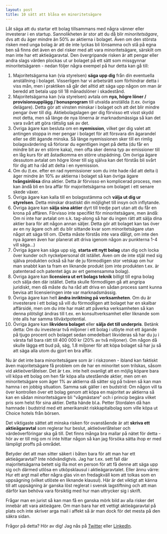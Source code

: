 ```yaml
---
layout: post
title: 10 sätt att blåsa en minoritetsägare
---
```

Låt säga att du startar ett bolag tillsammans med några vänner eller investerar i en startup. Sannolikheten är stor att du då blir *minoritetsägare*, dvs att du äger mindre än 50% av aktierna i bolaget. Även om den största risken med unga bolag är att de inte lyckas bli lönsamma och stå på egna ben så finns det även en del risker med att vara minoritetsägare, särskilt om man inte har ett aktieägaravtal. Den övergripande risken är att pengar eller andra slags värden plockas ut ur bolaget på ett sätt som missgynnar minoritetsägaren - nedan följer några exempel på hur detta kan gå till:

1. Majoritetsägarna kan (via styrelsen) **säga upp dig** från din eventuella anställning i bolaget. Visserligen har vi arbetsrätt som förhindrar detta i viss mån, men i praktiken så går det alltid att säga upp någon om man är beredd att betala upp till 18 månadslöner i skadestånd.
2. Majoritetsägarna kan (via styrelsen) avtala om **nya, högre löner / provisionsupplägg / bonusprogram** till utvalda anställda (t.ex. övriga delägare). Detta gör att vinsten minskar i bolaget och att det blir mindre pengar över till dig. Aktiebolagslagen ger dig förvisso ett visst skydd mot detta, men så länge de nya lönerna är marknadsmässiga så kan det vara svårt att göra rättslig sak av det.
3. Övriga ägare kan besluta om en **nyemission**, vilket ger dig valet att antingen stoppa in mer pengar i bolaget för att försvara din ägarandel eller se ditt ägande minska. Så länge nyemissionen sker till en rimlig bolagsvärdering så förlorar du egentligen inget på detta (du får en mindre bit av en större kaka), men ofta sker denna typ av emissioner till en låg kurs för att åstadkomma en större utspädning. Om övriga ägare dessutom avtalat om högre löner till sig själva kan det förstås bli svårt för dig att ha råd att delta i en nyemission.
4. Om du (t.ex. efter en rad nyemissioner som du inte hade råd att delta i) äger mindre än 10% av aktierna i bolaget så kan övriga ägare **tvångsinlösa** dina aktier. Detta är förvisso en komplicerad process, men kan ändå bli en bra affär för majoritetsägarna om bolaget i ett senare skede växer.
5. Övriga ägare kan kalla till en bolagsstämma och **välja ut dig ur styrelsen**. Detta minskar drastiskt din möjlighet till insyn och inflytande.
6. Övriga ägare kan **sälja sina aktier** dyrt till tredje part utan att du får en krona på affären. Förvisso inte specifikt för minoritetsägare, men ändå: Om ni inte har avtalat om s.k. tag-along så har du ingen rätt att sälja dina aktier bara för att någon annan säljer. Detta gör att bolaget kan tas över av en ny ägare och att du blir sittande kvar som minoritetsägare utan något att säga till om. (Detta måste förstås inte vara dåligt, om inte den nya ägaren även har planerat att driva igenom någon av punkterna 1-4 vill säga...)
7. Övriga ägare kan säga upp sig, **starta ett nytt bolag** utan dig och locka över kunder och nyckelpersonal dit istället. Även om de inte stjäl med sig själva produkten också så har de ju förmodligen stor vetskap om hur man snabbt kan ta fram en liknande produkt (om inte produkten t.ex. är patenterad och patentet ägs av ert gemensamma bolag).
8. Övriga ägare kan **licensiera ut ert bolags teknik** billigt till egna bolag och sälja den där istället. Detta skulle förmodligen gå att angripa juridiskt, men då måste du ha råd att driva en sådan process samt kunna bevisa att licensieringen inte var marknadsmässig.
9. Övriga ägare kan helt **ändra inriktning på verksamheten**. Om du är investerare i ett bolag så vill du förmodligen att bolaget har en skalbar affärsidé, men om du inte har makt att påverka verksamheten så kan denna plötsligt ändras till t.ex. en konsultverksamhet eller liknande som inte alls har samma tillväxtpotential.
10. Övriga ägare kan **likvidera bolaget** eller **sälja det till underpris**. Betänk detta: Om du investerar två miljoner i ett bolag i utbyte mot ett ägande på tjugo procent och bolaget sedan omedelbart likvideras så har du ju i värsta fall bara rätt till 400 000 kr (20% av två miljoner). Om någon då skulle lägga ett bud på, säg, 1.8 miljoner för att köpa bolaget så har ju så att säga alla utom du gjort en bra affär.

Nu är det inte bara minoritetsägare som är i riskzonen - ibland kan faktiskt även majoritetsägare få problem om de har en minoritet som trilskas, såsom vid aktieöverlåtelser. Det är t.ex. inte helt ovanligt att en möjlig köpare bara vill köpa ett bolag om hen får köpa alla utestående aktier, men om en minoritetsägare som äger 1% av aktierna då sätter sig på tvären så kan man hamna i en jobbig situation. Samma sak gäller i en budstrid: Om någon vill ta över kontrollen över ett bolag genom att köpa en majoritet av aktierna så kan en sådan minoritetsägare bli "vågmästare" och i princip begära vilket pris som helst för sina aktier. Detta hände bl.a. Petter Stordalen då han hamnade i budstrid med ett amerikanskt riskkapitalbolag som ville köpa ut Choice hotels från börsen.

Det viktigaste sättet att minska risken för ovanstående är att **skriva ett aktieägaravtal** som reglerar hur beslut, aktieöverlåtelser och värdeöverföringar ska gå till. Det finns många bra mallar på nätet för detta - hör av er till mig om ni inte hittar någon så kan jag försöka sätta ihop er med lämpligt proffs på området.

Betyder det att man sitter säkert i båten bara för att man har ett aktieägaravtal? Inte nödvändigtvis. Jag har t.ex. sett fall där majoritetsägarna betett sig illa mot en person för att få denne att säga upp sig och därmed utlösa en utköpsklausul i aktieägaravtalet. Eller ännu värre: Hur ett argt mail efter några glas vin en fredagkväll kom att tolkas som en uppsägning (vilket utlöste en liknande klausul). Här är det viktigt att känna till att uppsägning är ganska löst reglerat i svensk lagstiftning och att man därför kan behöva vara försiktig med hur man uttrycker sig i skrift.

Frågar man en jurist så kan man få en ganska mörk bild av alla risker det innebär att vara aktieägare. Om man bara har ett vettigt aktieägaravtal på plats och inte skriver arga mail i affekt så är man dock för det mesta på den säkra sidan.

Frågor på detta? Hör av dig! Jag nås på [Twitter](https://twitter.com/JensBackbom) eller [LinkedIn](https://www.linkedin.com/in/jensbackbom/).
